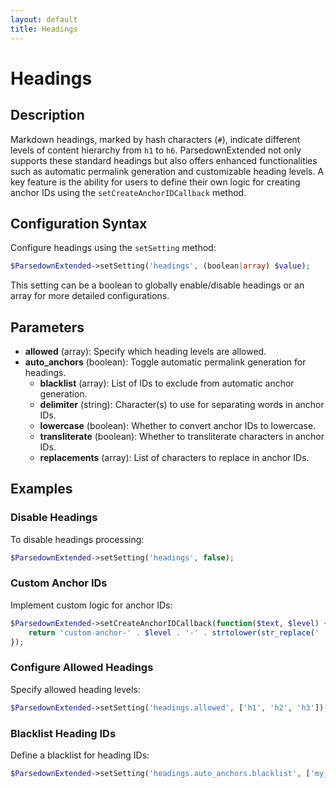 ```yaml
---
layout: default
title: Headings
---
```


# Headings

## Description

Markdown headings, marked by hash characters (`#`), indicate different levels of content hierarchy from `h1` to `h6`. ParsedownExtended not only supports these standard headings but also offers enhanced functionalities such as automatic permalink generation and customizable heading levels. A key feature is the ability for users to define their own logic for creating anchor IDs using the `setCreateAnchorIDCallback` method.

## Configuration Syntax

Configure headings using the `setSetting` method:

```php
$ParsedownExtended->setSetting('headings', (boolean|array) $value);
```

This setting can be a boolean to globally enable/disable headings or an array for more detailed configurations.

## Parameters

- **allowed** (array): Specify which heading levels are allowed.
- **auto_anchors** (boolean): Toggle automatic permalink generation for headings.
    - **blacklist** (array): List of IDs to exclude from automatic anchor generation.
    - **delimiter** (string): Character(s) to use for separating words in anchor IDs.
    - **lowercase** (boolean): Whether to convert anchor IDs to lowercase.
    - **transliterate** (boolean): Whether to transliterate characters in anchor IDs.
    - **replacements** (array): List of characters to replace in anchor IDs.


## Examples

### Disable Headings

To disable headings processing:

```php
$ParsedownExtended->setSetting('headings', false);
```

### Custom Anchor IDs

Implement custom logic for anchor IDs:

```php
$ParsedownExtended->setCreateAnchorIDCallback(function($text, $level) {
    return 'custom-anchor-' . $level . '-' . strtolower(str_replace(' ', '-', $text));
});
```

### Configure Allowed Headings

Specify allowed heading levels:

```php
$ParsedownExtended->setSetting('headings.allowed', ['h1', 'h2', 'h3']);
```

### Blacklist Heading IDs

Define a blacklist for heading IDs:

```php
$ParsedownExtended->setSetting('headings.auto_anchors.blacklist', ['my_blacklisted_header_id', 'another_blacklisted_id']);
```